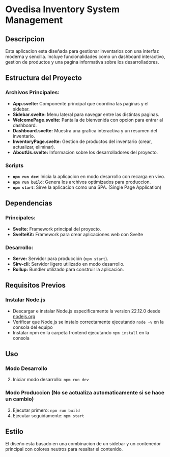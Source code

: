 # Ovedisa Inventory System Management

## Descripcion
Esta aplicacion esta diseñada para gestionar inventarios con una interfaz moderna y sencilla. Incluye funcionalidades como un dashboard interactivo, gestion de productos y una pagina informativa sobre los desarrolladores.

## Estructura del Proyecto

### Archivos Principales:
- **App.svelte:** Componente principal que coordina las paginas y el sidebar.
- **Sidebar.svelte:** Menu lateral para navegar entre las distintas paginas.
- **WelcomePage.svelte:** Pantalla de bienvenida con opcion para entrar al dashboard.
- **Dashboard.svelte:** Muestra una grafica interactiva y un resumen del inventario.
- **InventoryPage.svelte:** Gestion de productos del inventario (crear, actualizar, eliminar).
- **AboutUs.svelte:** Informacion sobre los desarrolladores del proyecto.

### Scripts
- **`npm run dev`**: Inicia la aplicacion en modo desarrollo con recarga en vivo.
- **`npm run build`**: Genera los archivos optimizados para produccion.
- **`npm start`**: Sirve la aplicacion como una SPA. (Single Page Application)

## Dependencias

### Principales:
- **Svelte:** Framework principal del proyecto.
- **SvelteKit:** Framework para crear aplicaciones web con Svelte


### Desarrollo:
- **Serve:** Servidor para producción (`npm start`).
- **Sirv-cli:** Servidor ligero utilizado en modo desarrollo.
- **Rollup:** Bundler utilizado para construir la aplicación.

## Requisitos Previos

### Instalar Node.js
- Descargar e instalar Node.js especificamente la version 22.12.0 desde [nodejs.org](https://nodejs.org/dist/v22.12.0/node-v22.12.0-x64.msi)
- Verificar que Node.js se instalo correctamente ejecutando `node -v` en la consola del equipo
- Instalar npm en la carpeta frontend ejecutando `npm install` en la consola


## Uso 
### Modo Desarrollo
2. Iniciar modo desarrollo: `npm run dev`
### Modo Produccion (No se actualiza automaticamente si se hace un cambio)
3. Ejecutar primero: `npm run build`
4. Ejecutar seguidamente: `npm start` 

## Estilo
El diseño esta basado en una combinacion de un sidebar y un contenedor principal con colores neutros para resaltar el contenido.
